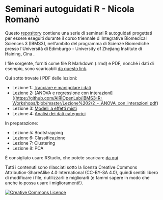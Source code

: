 # Seminari autoguidati R - Nicola Romanò

Questo [repository](https://github.com/AIRIOpenLab/IBMS3-R-Workshops) contiene una serie di seminari R autoguidati progettati 
per essere eseguiti durante il corso triennale di Integrative Biomedical Sciences 3 (IBMS3),
nell'ambito del programma di Scienze Biomediche presso l'Università di Edimburgo - University of Zhejiang Institute di Haining, Cina .

I file sorgente, forniti come file R Markdown (.rmd) e PDF, nonché i dati di esempio, sono scaricabili [da questo link](https://github.com/AIRIOpenLab/IBMS3-R-Workshops/archive/master.zip).

Qui sotto trovate i PDF delle lezioni:

- Lezione 1: [Tracciare e manipolare i dati](https://github.com/AIRIOpenLab/IBMS3-R-Workshops/blob/master/Lezione%201/1_-_Tracciare_e_manipolare_dati.pdf)
- Lezione 2: [ANOVA e regressione con interazioni]((https://github.com/AIRIOpenLab/IBMS3-R-Workshops/blob/master/Lezione%202/2_-_ANOVA_con_interazioni.pdf)
- Lezione 3: [Modelli a effetti misti](https://github.com/AIRIOpenLab/IBMS3-R-Workshops/blob/master/Lezione%203/3_-_Modelli_effetti_misti.pdf)
- Lezione 4: [Analisi dei dati categorici](https://github.com/AIRIOpenLab/IBMS3-R-Workshops/blob/master/Lezione%204/4_-_Analisi_dati_categorici.pdf)

In preparazione:

- Lezione 5: Bootstrapping
- Lezione 6: Classificazione
- Lezione 7: Clustering
- Lezione 8: PCA

È consigliato usare RStudio, che potete scaricare [da qui](https://www.rstudio.com/products/rstudio/#Desktop)

Tutti i contenuti sono rilasciati sotto la licenza 
Creative Commons Attribution-ShareAlike 4.0 International (CC-BY-SA 4.0), 
quindi sentiti libero di modificare i file, riutilizzarli e migliorarli 
(e fammi sapere in modo che anche io possa usare i miglioramenti!).

<a rel="license" href="http://creativecommons.org/licenses/by-sa/4.0/"><img alt="Creative Commons Licence" style="border-width:0" src="https://i.creativecommons.org/l/by-sa/4.0/88x31.png" /></a>

